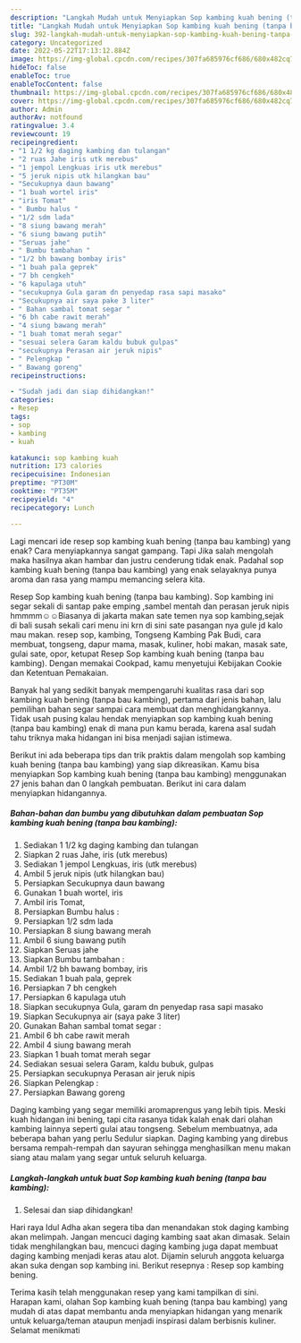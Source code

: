 ```yaml
---
description: "Langkah Mudah untuk Menyiapkan Sop kambing kuah bening (tanpa bau kambing) yang Bikin Ngiler, Buat Buka Puasa Menggugah Selera"
title: "Langkah Mudah untuk Menyiapkan Sop kambing kuah bening (tanpa bau kambing) yang Bikin Ngiler, Buat Buka Puasa Menggugah Selera"
slug: 392-langkah-mudah-untuk-menyiapkan-sop-kambing-kuah-bening-tanpa-bau-kambing-yang-bikin-ngiler-buat-buka-puasa-menggugah-selera
category: Uncategorized
date: 2022-05-22T17:13:12.884Z
image: https://img-global.cpcdn.com/recipes/307fa685976cf686/680x482cq70/sop-kambing-kuah-bening-tanpa-bau-kambing-foto-resep-utama.jpg
hideToc: false
enableToc: true
enableTocContent: false
thumbnail: https://img-global.cpcdn.com/recipes/307fa685976cf686/680x482cq70/sop-kambing-kuah-bening-tanpa-bau-kambing-foto-resep-utama.jpg
cover: https://img-global.cpcdn.com/recipes/307fa685976cf686/680x482cq70/sop-kambing-kuah-bening-tanpa-bau-kambing-foto-resep-utama.jpg
author: Admin
authorAv: notfound
ratingvalue: 3.4
reviewcount: 19
recipeingredient:
- "1 1/2 kg daging kambing dan tulangan"
- "2 ruas Jahe iris utk merebus"
- "1 jempol Lengkuas iris utk merebus"
- "5 jeruk nipis utk hilangkan bau"
- "Secukupnya daun bawang"
- "1 buah wortel iris"
- "iris Tomat"
- " Bumbu halus "
- "1/2 sdm lada"
- "8 siung bawang merah"
- "6 siung bawang putih"
- "Seruas jahe"
- " Bumbu tambahan "
- "1/2 bh bawang bombay iris"
- "1 buah pala geprek"
- "7 bh cengkeh"
- "6 kapulaga utuh"
- "secukupnya Gula garam dn penyedap rasa sapi masako"
- "Secukupnya air saya pake 3 liter"
- " Bahan sambal tomat segar "
- "6 bh cabe rawit merah"
- "4 siung bawang merah"
- "1 buah tomat merah segar"
- "sesuai selera Garam kaldu bubuk gulpas"
- "secukupnya Perasan air jeruk nipis"
- " Pelengkap "
- " Bawang goreng"
recipeinstructions:

- "Sudah jadi dan siap dihidangkan!"
categories:
- Resep
tags:
- sop
- kambing
- kuah

katakunci: sop kambing kuah 
nutrition: 173 calories
recipecuisine: Indonesian
preptime: "PT30M"
cooktime: "PT35M"
recipeyield: "4"
recipecategory: Lunch

---
```



Lagi mencari ide resep sop kambing kuah bening (tanpa bau kambing) yang enak? Cara menyiapkannya sangat gampang. Tapi Jika salah mengolah maka hasilnya akan hambar dan justru cenderung tidak enak. Padahal sop kambing kuah bening (tanpa bau kambing) yang enak selayaknya punya aroma dan rasa yang mampu memancing selera kita.


Resep Sop kambing kuah bening (tanpa bau kambing). Sop kambing ini segar sekali di santap pake emping ,sambel mentah dan perasan jeruk nipis hmmmm☺️☺️Biasanya di jakarta makan sate temen nya sop kambing,sejak di bali susah sekali cari menu ini krn di sini sate pasangan nya gule jd kalo mau makan. resep sop, kambing, Tongseng Kambing Pak Budi, cara membuat, tongseng, dapur mama, masak, kuliner, hobi makan, masak sate, gulai sate, opor, ketupat Resep Sop kambing kuah bening (tanpa bau kambing). Dengan memakai Cookpad, kamu menyetujui Kebijakan Cookie dan Ketentuan Pemakaian.

Banyak hal yang sedikit banyak mempengaruhi kualitas rasa dari sop kambing kuah bening (tanpa bau kambing), pertama dari jenis bahan, lalu pemilihan bahan segar sampai cara membuat dan menghidangkannya. Tidak usah pusing kalau hendak menyiapkan sop kambing kuah bening (tanpa bau kambing) enak di mana pun kamu berada, karena asal sudah tahu triknya maka hidangan ini bisa menjadi sajian istimewa.


Berikut ini ada beberapa tips dan trik praktis dalam mengolah sop kambing kuah bening (tanpa bau kambing) yang siap dikreasikan. Kamu bisa menyiapkan Sop kambing kuah bening (tanpa bau kambing) menggunakan 27 jenis bahan dan 0 langkah pembuatan. Berikut ini cara dalam menyiapkan hidangannya.

<!--inarticleads1-->

##### Bahan-bahan dan bumbu yang dibutuhkan dalam pembuatan Sop kambing kuah bening (tanpa bau kambing):

1. Sediakan 1 1/2 kg daging kambing dan tulangan
1. Siapkan 2 ruas Jahe, iris (utk merebus)
1. Sediakan 1 jempol Lengkuas, iris (utk merebus)
1. Ambil 5 jeruk nipis (utk hilangkan bau)
1. Persiapkan Secukupnya daun bawang
1. Gunakan 1 buah wortel, iris
1. Ambil iris Tomat,
1. Persiapkan  Bumbu halus :
1. Persiapkan 1/2 sdm lada
1. Persiapkan 8 siung bawang merah
1. Ambil 6 siung bawang putih
1. Siapkan Seruas jahe
1. Siapkan  Bumbu tambahan :
1. Ambil 1/2 bh bawang bombay, iris
1. Sediakan 1 buah pala, geprek
1. Persiapkan 7 bh cengkeh
1. Persiapkan 6 kapulaga utuh
1. Siapkan secukupnya Gula, garam dn penyedap rasa sapi masako
1. Siapkan Secukupnya air (saya pake 3 liter)
1. Gunakan  Bahan sambal tomat segar :
1. Ambil 6 bh cabe rawit merah
1. Ambil 4 siung bawang merah
1. Siapkan 1 buah tomat merah segar
1. Sediakan sesuai selera Garam, kaldu bubuk, gulpas
1. Persiapkan secukupnya Perasan air jeruk nipis
1. Siapkan  Pelengkap :
1. Persiapkan  Bawang goreng


Daging kambing yang segar memiliki aromaprengus yang lebih tipis. Meski kuah hidangan ini bening, tapi cita rasanya tidak kalah enak dari olahan kambing lainnya seperti gulai atau tongseng. Sebelum membuatnya, ada beberapa bahan yang perlu Sedulur siapkan. Daging kambing yang direbus bersama rempah-rempah dan sayuran sehingga menghasilkan menu makan siang atau malam yang segar untuk seluruh keluarga. 

<!--inarticleads2-->

##### Langkah-langkah untuk buat Sop kambing kuah bening (tanpa bau kambing):


1. Selesai dan siap dihidangkan!

Hari raya Idul Adha akan segera tiba dan menandakan stok daging kambing akan melimpah. Jangan mencuci daging kambing saat akan dimasak. Selain tidak menghilangkan bau, mencuci daging kambing juga dapat membuat daging kambing menjadi keras atau alot. Dijamin seluruh anggota keluarga akan suka dengan sop kambing ini. Berikut resepnya : Resep sop kambing bening. 

Terima kasih telah menggunakan resep yang kami tampilkan di sini. Harapan kami, olahan Sop kambing kuah bening (tanpa bau kambing) yang mudah di atas dapat membantu anda menyiapkan hidangan yang menarik untuk keluarga/teman ataupun menjadi inspirasi dalam berbisnis kuliner. Selamat menikmati
